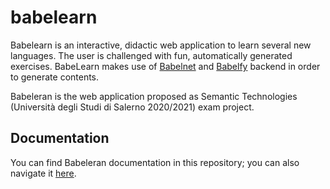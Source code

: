 # babelearn
 
Babelearn is an interactive, didactic web application to learn several new languages.
The user is challenged with fun, automatically generated exercises.
BabeLearn makes use of [Babelnet](https://babelnet.org/) and [Babelfy](http://babelfy.org/) backend in order to generate contents.

Babeleran is the web application proposed as Semantic Technologies (Università degli Studi di Salerno 2020/2021) exam project.

## Documentation

You can find Babeleran documentation in this repository; you can also navigate it [here](https://gabrielelrusso.github.io/doc/).


